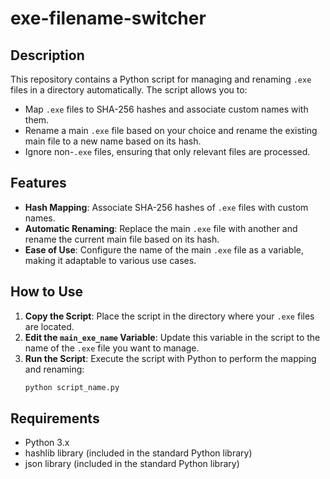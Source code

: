 # exe-filename-switcher

## Description

This repository contains a Python script for managing and renaming `.exe` files in a directory automatically. The script allows you to:

- Map `.exe` files to SHA-256 hashes and associate custom names with them.
- Rename a main `.exe` file based on your choice and rename the existing main file to a new name based on its hash.
- Ignore non-`.exe` files, ensuring that only relevant files are processed.

## Features

- **Hash Mapping**: Associate SHA-256 hashes of `.exe` files with custom names.
- **Automatic Renaming**: Replace the main `.exe` file with another and rename the current main file based on its hash.
- **Ease of Use**: Configure the name of the main `.exe` file as a variable, making it adaptable to various use cases.

## How to Use

1. **Copy the Script**: Place the script in the directory where your `.exe` files are located.
2. **Edit the `main_exe_name` Variable**: Update this variable in the script to the name of the `.exe` file you want to manage.
3. **Run the Script**: Execute the script with Python to perform the mapping and renaming:
   ```bash
   python script_name.py

## Requirements
- Python 3.x
- hashlib library (included in the standard Python library)
- json library (included in the standard Python library)

